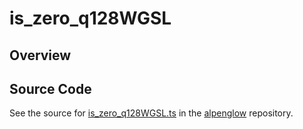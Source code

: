 # is_zero_q128WGSL

## Overview





## Source Code

See the source for [is_zero_q128WGSL.ts](https://github.com/phetsims/alpenglow/blob/main/js/webgpu/wgsl/math/is_zero_q128WGSL.ts) in the [alpenglow](https://github.com/phetsims/alpenglow) repository.

